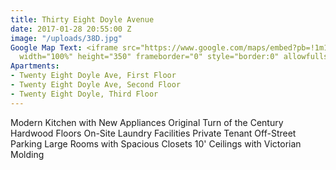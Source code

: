 ```yaml
---
title: Thirty Eight Doyle Avenue
date: 2017-01-28 20:55:00 Z
image: "/uploads/38D.jpg"
Google Map Text: <iframe src="https://www.google.com/maps/embed?pb=!1m18!1m12!1m3!1d2972.521130010863!2d-71.40756139999996!3d41.838608699999966!2m3!1f0!2f0!3f0!3m2!1i1024!2i768!4f13.1!3m3!1m2!1s0x89e444e0183ef225%3A0x2ea761cd5ba81430!2s38+Doyle+Ave%2C+Providence%2C+RI+02906!5e0!3m2!1sen!2sus!4v1485637006262"
  width="100%" height="350" frameborder="0" style="border:0" allowfullscreen></iframe>
Apartments:
- Twenty Eight Doyle Ave, First Floor
- Twenty Eight Doyle Ave, Second Floor
- Twenty Eight Doyle, Third Floor
---
```


Modern Kitchen with New Appliances
Original Turn of the Century Hardwood Floors
On-Site Laundry Facilities
Private Tenant Off-Street Parking
Large Rooms with Spacious Closets
10' Ceilings with Victorian Molding